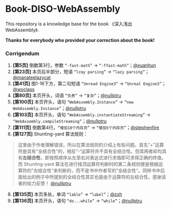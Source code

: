 # Book-DISO-WebAssembly

This repository is a knowledge base for the book 《深入浅出 WebAssembly》.

**Thanks for everybody who provided your correction about the book!**


### Corrigendum

1. **[第5页]** 倒数第3行，参数 `“-fast-math”` -> `“-ffast-math”`；[@xuanhun](https://github.com/xuanhun)
2. **[第23页]** 本页后半部分，短语 `“lzay parsing”` -> `“lazy parsing”`；[@manateelazycat](https://github.com/manateelazycat)
3. **[第41页]** 图1-16下方，第二句短语 `“Unread Engine3”` -> `“Unreal Engine3”`；[@woclass](https://github.com/inkydragon)
4. **[第80页]** 本页开头，词语 `“负责”` -> `“复杂”`；[@nullptru](https://github.com/nullptru)
5. **[第100页]** 本页开头，语句 `“WebAssembly.Instance”` -> `“new WebAssembly.Instance”`；[@nullptru](https://github.com/nullptru)
6. **[第103页]** 本页开头，语句 `“WebAssembly.instantiateStreaming”` -> `“WebAssembly.compileStreaming”`；[@nullptru](https://github.com/nullptru)
7. **[第111页]** 倒数第4行，`“增加10个内存页”` -> `“增加5个内存页”`；[@stephenfire](https://github.com/stephenfire)
7. **[第127页]** Shunting-yard 算法规则：
> 这里由于作者理解错误，所以在算法规则的介绍上有些问题。首先“+”运算符是具有”全结合性“的，相反”-“运算符并不具有全结合性。但其两者却均具有**左结合性**，即按照顺序从左至右对表达式进行求值即可求得正确的终值。而 Shunting-yard 算法在进行栈顶运算符判断时的第二条规则便是根据运算符的”左结合性“来判断的，而不是书中作者写的”全结合性“。同样书中后面给出的例子中所提到的全结合性其实也是由于运算符的左结合性。感谢读者的给力反馈！ [@nullptru](https://github.com/nullptru)

8. **[第135页]** 本页多处，单词 `“lable”` -> `“label”`；[@zxh](https://github.com/zxh0)
9. **[第136页]** 本页开头，语句 `“do...while”` -> `“while”`；[@nullptru](https://github.com/nullptru)
